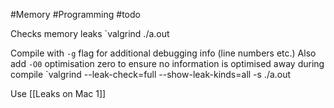 #Memory #Programming #todo

Checks memory leaks
`valgrind ./a.out

Compile with `-g` flag for additional debugging info (line numbers etc.)
Also add `-O0` optimisation zero to ensure no information is optimised away during compile
`valgrind --leak-check=full --show-leak-kinds=all -s ./a.out

Use [[Leaks on Mac 1]]
